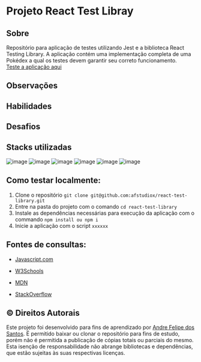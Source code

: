 # Projeto React Test Libray

## Sobre
Repositório para aplicação de testes utilizando Jest e a biblioteca React Testing Library. A aplicação contém uma implementação completa de uma Pokédex a qual os testes devem garantir seu correto funcionamento.<br>
[Teste a aplicação aqui](https://afstudiox.github.io/react-test-library)

## Observações
  


## Habilidades



## Desafios



## Stacks utilizadas
![image](https://user-images.githubusercontent.com/34361632/178182186-5e33e0eb-b622-4781-b68b-447b6039a7dc.png)
![image](https://user-images.githubusercontent.com/34361632/178182193-03ec0ca6-b777-49f4-8ee9-c206bc2eaea9.png)
![image](https://user-images.githubusercontent.com/34361632/178182205-4c05657f-15ad-4055-91ad-8f100d60a936.png)
![image](https://user-images.githubusercontent.com/34361632/178182214-be8d2f93-15f1-46d9-bd4d-e81e1d2d697a.png)
![image](https://icongr.am/devicon/react-original.svg?size=40&color=2068ac)
![image](https://img.icons8.com/external-tal-revivo-shadow-tal-revivo/40/000000/external-jest-can-collect-code-coverage-information-from-entire-projects-logo-shadow-tal-revivo.png)


## Como testar localmente:

1. Clone o repositório  `git clone git@github.com:afstudiox/react-test-library.git`
2. Entre na pasta do projeto com o comando `cd react-test-library`
3. Instale as dependências necessárias para execução da aplicação com o commando `npm install ou npm i`
4. Inicie a aplicação com o script `xxxxxx`


##  Fontes de consultas:

 * [Javascript.com](http://javascript.com/)

 * [W3Schools](https://www.w3schools.com/js/default.asp)

 * [MDN](https://developer.mozilla.org/pt-BR/docs/Web/JavaScript)

 - [StackOverflow](https://pt.stackoverflow.com/questions/tagged/javascript)


## ©️ Direitos Autorais
Este projeto foi desenvolvido para fins de aprendizado por [Andre Felipe dos Santos](https://www.linkedin.com/in/afelipes/). 
É permitido baixar ou clonar o repositório para fins de estudo, porém não é permitida a publicação de cópias totais ou parciais do mesmo. 
Esta isenção de responsabilidade não abrange bibliotecas e dependências, que estão sujeitas às suas respectivas licenças.
